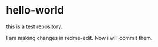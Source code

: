 # hello-world

this is a test repository.

I am making changes in redme-edit.
Now i will commit them.
